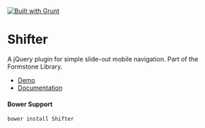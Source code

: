<a href="http://gruntjs.com" target="_blank"><img src="https://cdn.gruntjs.com/builtwith.png" alt="Built with Grunt"></a> 
# Shifter 

A jQuery plugin for simple slide-out mobile navigation. Part of the Formstone Library. 

- [Demo](http://www.benplum.com/components/Shifter/demo/index.html) 
- [Documentation](http://www.benplum.com/formstone/shifter/) 

#### Bower Support 
`bower install Shifter`